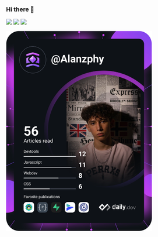 ### Hi there 👋



<div>
 <a href="mailto:alanzphy@gmail.com" target="_blank"><img src="https://img.shields.io/badge/Gmail-D14836?style=for-the-badge&logo=gmail&logoColor=white"><a/>
 <a href="https://twitter.com/Alanzphy" target="_blank"><img src="https://img.shields.io/badge/Twitter-1DA1F2?style=for-the-badge&logo=twitter&logoColor=white"><a/>
 <a href="https://www.linkedin.com/in/alan-ruiz-silva-103b72220/" target="_blank"><img src="https://img.shields.io/badge/LinkedIn-0077B5?style=for-the-badge&logo=linkedin&logoColor=white"><a/>
<div/>

<a href="https://app.daily.dev/Alanzphy"><img src="devcard.svg" width="400" alt="Alan Ruiz's Dev Card"/></a>
